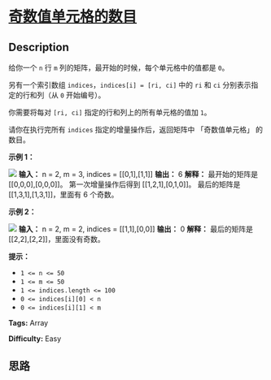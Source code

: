 # [奇数值单元格的数目][title]

## Description

给你一个 `n` 行 `m` 列的矩阵，最开始的时候，每个单元格中的值都是 `0`。

另有一个索引数组 `indices`，`indices[i] = [ri, ci]` 中的 `ri` 和 `ci` 分别表示指定的行和列（从 `0`
开始编号）。

你需要将每对 `[ri, ci]` 指定的行和列上的所有单元格的值加 `1`。

请你在执行完所有 `indices` 指定的增量操作后，返回矩阵中 「奇数值单元格」 的数目。



**示例 1：**

![](https://assets.leetcode-cn.com/aliyun-lc-upload/uploads/2019/11/06/e1.png)
            **输入：** n = 2, m = 3, indices = [[0,1],[1,1]]    **输出：** 6    **解释：** 最开始的矩阵是 [[0,0,0],[0,0,0]]。    第一次增量操作后得到 [[1,2,1],[0,1,0]]。    最后的矩阵是 [[1,3,1],[1,3,1]]，里面有 6 个奇数。    

**示例 2：**

![](https://assets.leetcode-cn.com/aliyun-lc-upload/uploads/2019/11/06/e2.png)
            **输入：** n = 2, m = 2, indices = [[1,1],[0,0]]    **输出：** 0    **解释：** 最后的矩阵是 [[2,2],[2,2]]，里面没有奇数。    



**提示：**

  * `1 <= n <= 50`
  * `1 <= m <= 50`
  * `1 <= indices.length <= 100`
  * `0 <= indices[i][0] < n`
  * `0 <= indices[i][1] < m`


**Tags:** Array

**Difficulty:** Easy

## 思路

[title]: https://leetcode-cn.com/problems/cells-with-odd-values-in-a-matrix
